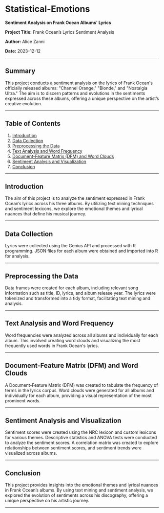 # Statistical-Emotions

**Sentiment Analysis on Frank Ocean Albums' Lyrics**

**Project Title:** Frank Ocean’s Lyrics Sentiment Analysis

**Author:** Alice Zanni

**Date:** 2023-12-12

---

## Summary

This project conducts a sentiment analysis on the lyrics of Frank Ocean's officially released albums: "Channel Orange," "Blonde," and "Nostalgia Ultra." The aim is to discern patterns and evolutions in the sentiments expressed across these albums, offering a unique perspective on the artist’s creative evolution.

---

## Table of Contents

1. [Introduction](#introduction)
2. [Data Collection](#data-collection)
3. [Preprocessing the Data](#preprocessing-the-data)
4. [Text Analysis and Word Frequency](#text-analysis-and-word-frequency)
5. [Document-Feature Matrix (DFM) and Word Clouds](#document-feature-matrix-dfm-and-word-clouds)
6. [Sentiment Analysis and Visualization](#sentiment-analysis-and-visualization)
7. [Conclusion](#conclusion)

---

## Introduction

The aim of this project is to analyze the sentiment expressed in Frank Ocean’s lyrics across his three albums. By utilizing text mining techniques and sentiment lexicons, we explore the emotional themes and lyrical nuances that define his musical journey.

---

## Data Collection

Lyrics were collected using the Genius API and processed with R programming. JSON files for each album were obtained and imported into R for analysis.

---

## Preprocessing the Data

Data frames were created for each album, including relevant song information such as title, ID, lyrics, and album release year. The lyrics were tokenized and transformed into a tidy format, facilitating text mining and analysis.

---

## Text Analysis and Word Frequency

Word frequencies were analyzed across all albums and individually for each album. This involved creating word clouds and visualizing the most frequently used words in Frank Ocean's lyrics.

---

## Document-Feature Matrix (DFM) and Word Clouds

A Document-Feature Matrix (DFM) was created to tabulate the frequency of terms in the lyrics corpus. Word clouds were generated for all albums and individually for each album, providing a visual representation of the most prominent words.

---

## Sentiment Analysis and Visualization

Sentiment scores were created using the NRC lexicon and custom lexicons for various themes. Descriptive statistics and ANOVA tests were conducted to analyze the sentiment scores. A correlation matrix was created to explore relationships between sentiment scores, and sentiment trends were visualized across albums.

---

## Conclusion

This project provides insights into the emotional themes and lyrical nuances in Frank Ocean’s albums. By using text mining and sentiment analysis, we explored the evolution of sentiments across his discography, offering a unique perspective on his artistic journey.

---

